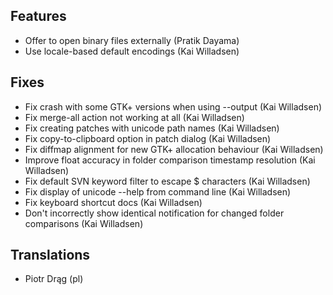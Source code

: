 
<!--
2015-10-04 meld 3.14.1
======================
-->

Features
--------

* Offer to open binary files externally (Pratik Dayama)
* Use locale-based default encodings (Kai Willadsen)

Fixes
-----

* Fix crash with some GTK+ versions when using --output (Kai Willadsen)
* Fix merge-all action not working at all (Kai Willadsen)
* Fix creating patches with unicode path names (Kai Willadsen)
* Fix copy-to-clipboard option in patch dialog (Kai Willadsen)
* Fix diffmap alignment for new GTK+ allocation behaviour (Kai Willadsen)
* Improve float accuracy in folder comparison timestamp resolution (Kai Willadsen)
* Fix default SVN keyword filter to escape $ characters (Kai Willadsen)
* Fix display of unicode --help from command line (Kai Willadsen)
* Fix keyboard shortcut docs (Kai Willadsen)
* Don't incorrectly show identical notification for changed folder comparisons (Kai Willadsen)

Translations
------------

* Piotr Drąg (pl)

